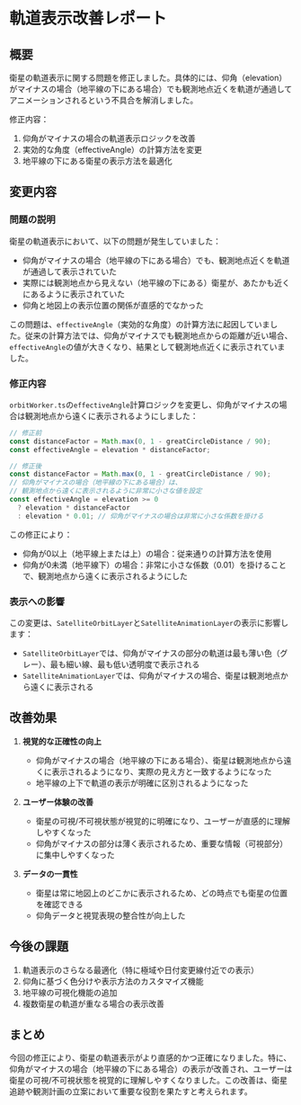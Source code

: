 # 軌道表示改善レポート

## 概要

衛星の軌道表示に関する問題を修正しました。具体的には、仰角（elevation）がマイナスの場合（地平線の下にある場合）でも観測地点近くを軌道が通過してアニメーションされるという不具合を解消しました。

修正内容：
1. 仰角がマイナスの場合の軌道表示ロジックを改善
2. 実効的な角度（effectiveAngle）の計算方法を変更
3. 地平線の下にある衛星の表示方法を最適化

## 変更内容

### 問題の説明

衛星の軌道表示において、以下の問題が発生していました：

- 仰角がマイナスの場合（地平線の下にある場合）でも、観測地点近くを軌道が通過して表示されていた
- 実際には観測地点から見えない（地平線の下にある）衛星が、あたかも近くにあるように表示されていた
- 仰角と地図上の表示位置の関係が直感的でなかった

この問題は、`effectiveAngle`（実効的な角度）の計算方法に起因していました。従来の計算方法では、仰角がマイナスでも観測地点からの距離が近い場合、`effectiveAngle`の値が大きくなり、結果として観測地点近くに表示されていました。

### 修正内容

`orbitWorker.ts`の`effectiveAngle`計算ロジックを変更し、仰角がマイナスの場合は観測地点から遠くに表示されるようにしました：

```typescript
// 修正前
const distanceFactor = Math.max(0, 1 - greatCircleDistance / 90);
const effectiveAngle = elevation * distanceFactor;

// 修正後
const distanceFactor = Math.max(0, 1 - greatCircleDistance / 90);
// 仰角がマイナスの場合（地平線の下にある場合）は、
// 観測地点から遠くに表示されるように非常に小さな値を設定
const effectiveAngle = elevation >= 0
  ? elevation * distanceFactor
  : elevation * 0.01; // 仰角がマイナスの場合は非常に小さな係数を掛ける
```

この修正により：
- 仰角が0以上（地平線上または上）の場合：従来通りの計算方法を使用
- 仰角が0未満（地平線下）の場合：非常に小さな係数（0.01）を掛けることで、観測地点から遠くに表示されるようにした

### 表示への影響

この変更は、`SatelliteOrbitLayer`と`SatelliteAnimationLayer`の表示に影響します：

- `SatelliteOrbitLayer`では、仰角がマイナスの部分の軌道は最も薄い色（グレー）、最も細い線、最も低い透明度で表示される
- `SatelliteAnimationLayer`では、仰角がマイナスの場合、衛星は観測地点から遠くに表示される

## 改善効果

1. **視覚的な正確性の向上**
   - 仰角がマイナスの場合（地平線の下にある場合）、衛星は観測地点から遠くに表示されるようになり、実際の見え方と一致するようになった
   - 地平線の上下で軌道の表示が明確に区別されるようになった

2. **ユーザー体験の改善**
   - 衛星の可視/不可視状態が視覚的に明確になり、ユーザーが直感的に理解しやすくなった
   - 仰角がマイナスの部分は薄く表示されるため、重要な情報（可視部分）に集中しやすくなった

3. **データの一貫性**
   - 衛星は常に地図上のどこかに表示されるため、どの時点でも衛星の位置を確認できる
   - 仰角データと視覚表現の整合性が向上した

## 今後の課題

1. 軌道表示のさらなる最適化（特に極域や日付変更線付近での表示）
2. 仰角に基づく色分けや表示方法のカスタマイズ機能
3. 地平線の可視化機能の追加
4. 複数衛星の軌道が重なる場合の表示改善

## まとめ

今回の修正により、衛星の軌道表示がより直感的かつ正確になりました。特に、仰角がマイナスの場合（地平線の下にある場合）の表示が改善され、ユーザーは衛星の可視/不可視状態を視覚的に理解しやすくなりました。この改善は、衛星追跡や観測計画の立案において重要な役割を果たすと考えられます。
